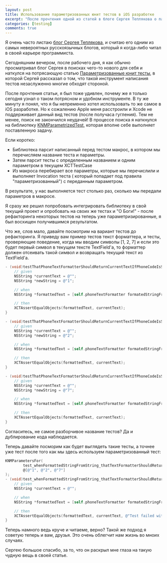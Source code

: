 ```yaml
---
layout: post
title: Использование параметризованных юнит тестов в iOS разработке
excerpt: "После прочтения одной из статей в блоге Сергея Теплякова о параметризованных юнит тестах - я был восхищен данным инструментом и решил попробовать в среде Objective-C."
categories: [testing]
comments: true
---
```


Я очень часто листаю [блог Сергея Теплякова](http://sergeyteplyakov.blogspot.ru/), и считаю его одним из самых невероятных русскоязычных блогов, который я когда-либо читал в своей карьере программиста. 

Сегодняшним вечером, после рабочего дня, я как обычно просматривал блог Сергея в поисках чего-то нового для себя и наткулся на потрясающую статью [Параметризованные юнит тесты](http://sergeyteplyakov.blogspot.ru/2012/08/blog-post_28.html), в которой Сергей рассказал о том, что такой инструмент написания тестов незаслуженно многие обходят стороной.

После прочтения статьи, я был тоже удивлен, почему же я только сегодня узнал о таком потрясном и удобном инструменте. В ту же минуту я понял, что я бы непременно хотел использовать то же самое в iOS разработке. Но к сожалению Apple меня расстроили и Xcode не поддерживает данный вид тестов (после получаса гугления). Тем не менее, поиск не закончился неудачей! В процессе поиска я наткнулся на библиотеку [KNMParametrizedTest](https://github.com/konoma/xctest-parametrized-tests), которая вполне себе выполняет поставленную задачу. 

Если коротко: 

* Библиотека парсит написанный перед тестом макрос, в котором мы перечисляем название теста и параметры.
* Затем парсит тесты с определенным названием и одним параметром в текущем XCTTestCase
* Из макроса перебирает все параметры, которые мы перечислили и выполняет Invocation теста ( который попадает под правила "параметризованный") с переданным параметром.

В результате, у нас выполняется тест столько раз, сколько мы передали параметров в макросе.

Я сразу же решил попробовать интегрировать библиотеку в свой текущий проект и опробовать на своих же тестах и "О Боги!" - после рефакторинга некоторых тестов на теперь уже параметризированные, я был восхищен получившимся результатом.

Что же, слов мало, давайте посмотрим на вариант тестов до рефакторинга. Я приведу вам пример тестов текст форматтера, и тесты, проверяющие поведение, когда мы вводим символы [1, 2, 7] и если это будет первый символ в текущем тексте TextField'а, то форматтер должен отсеивать такой символ и возвращать текущий текст из TextField'a. 

```objective-c
- (void)testThatPhoneTextFormatterShouldReturnCurrentTextIfPhoneCodeIsStartFrom1 {
    // given
    NSString *currentText = @"";
    NSString *newString = @"1";

    // when
    NSString *formattedText = [self.phoneTextFormatter formatedStringFromString:newString currentText:currentText range:NSMakeRange(0, 0)];

    // then
    XCTAssertEqualObjects(formattedText, currentText);
}

- (void)testThatPhoneTextFormatterShouldReturnCurrentTextIfPhoneCodeIsStartFrom2 {
    // given
    NSString *currentText = @"";
    NSString *newString = @"2";

    // when
    NSString *formattedText = [self.phoneTextFormatter formatedStringFromString:newString currentText:currentText range:NSMakeRange(0, 0)];

    // then
    XCTAssertEqualObjects(formattedText, currentText);
}

- (void)testThatPhoneTextFormatterShouldReturnCurrentTextIfPhoneCodeIsStartFrom7 {
    // given
    NSString *currentText = @"";
    NSString *newString = @"7";

    // when
    NSString *formattedText = [self.phoneTextFormatter formatedStringFromString:newString currentText:currentText range:NSMakeRange(0, 0)];

    // then
    XCTAssertEqualObjects(formattedText, currentText);
}
```

Согласитесь, не самое разборчивое название тестов? Да и дублирование кода наблюдается.

Теперь давайте посморим как будет выглядеть такие тесты, а точнее уже тест после того как мы здесь используем параметризованный тест:

```objective-c
KNMParametersFor(
        test_whenFormattedStringFromString_thatTextFormatterShouldReturnCurrentText_withCurrentEmptyText_andWithTestValue,
        @[@"1", @"2", @"7"]
);
- (void)test_whenFormattedStringFromString_thatTextFormatterShouldReturnCurrentText_withCurrentEmptyText_andWithTestValue:(NSString *)testValue {
    // given
    NSString *currentText = @"";

    // when
    NSString *formattedText = [self.phoneTextFormatter formatedStringFromString:testValue currentText:currentText range:NSMakeRange(0, 0)];

    // then
    XCTAssertEqualObjects(formattedText, currentText, @"Test failed with test value: %@", testValue);
}
```

Теперь намного ведь круче и читаеме, верно? Такой же подход я советую теперь и вам, друзья. Это очень облегчит нам жизнь во мноих случаях.

Сергею большое спасибо, за то, что он раскрыл мне глаза на такую чудную вещь в своей статье.
